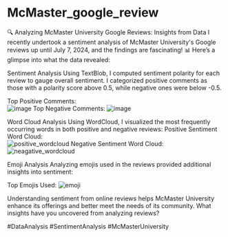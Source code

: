 # McMaster_google_review

🔍 Analyzing McMaster University Google Reviews: Insights from Data
I recently undertook a sentiment analysis of McMaster University's Google reviews up until July 7, 2024, and the findings are fascinating! 📊 Here’s a glimpse into what the data revealed:

Sentiment Analysis
Using TextBlob, I computed sentiment polarity for each review to gauge overall sentiment. I categorized positive comments as those with a polarity score above 0.5, while negative ones were below -0.5.

Top Positive Comments: 				
 ![image](https://github.com/roshan02kc/McMaster_google_review/assets/113552978/8ec54928-6c25-4f76-a88f-7a7b01238e93) 
 Top Negative Comments:
 ![image](https://github.com/roshan02kc/McMaster_google_review/assets/113552978/0d2ac2f9-6631-4b42-b581-7645b675ce4c) 

Word Cloud Analysis
Using WordCloud, I visualized the most frequently occurring words in both positive and negative reviews:
Positive Sentiment Word Cloud: 		 
  ![positive_wordcloud](https://github.com/roshan02kc/McMaster_google_review/assets/113552978/b9ff4799-3a8d-4126-a60d-ef42435e9c69) 
  Negative Sentiment Word Cloud:
  ![neagative_wordcloud](https://github.com/roshan02kc/McMaster_google_review/assets/113552978/1f4364dc-4013-40db-ac0e-847b44c093d8)

Emoji Analysis
Analyzing emojis used in the reviews provided additional insights into sentiment:

Top Emojis Used:
 ![emoji](https://github.com/roshan02kc/McMaster_google_review/assets/113552978/ad6bd55d-2af2-4aa8-a34d-5a4d7ec44eac)

Understanding sentiment from online reviews helps McMaster University enhance its offerings and better meet the needs of its community. What insights have you uncovered from analyzing reviews?

#DataAnalysis #SentimentAnalysis #McMasterUniversity 
